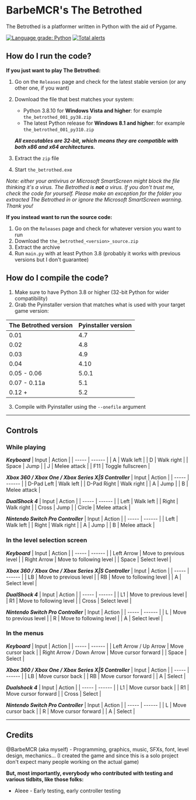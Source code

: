 # BarbeMCR's The Betrothed
The Betrothed is a platformer written in Python with the aid of Pygame.

[![Language grade: Python](https://img.shields.io/lgtm/grade/python/g/BarbeMCR/the-betrothed.svg?logo=lgtm&logoWidth=18)](https://lgtm.com/projects/g/BarbeMCR/the-betrothed/context:python)
[![Total alerts](https://img.shields.io/lgtm/alerts/g/BarbeMCR/the-betrothed.svg?logo=lgtm&logoWidth=18)](https://lgtm.com/projects/g/BarbeMCR/the-betrothed/alerts/)

## How do I run the code?
**If you just want to play The Betrothed:**
1. Go on the `Releases` page and check for the latest stable version (or any other one, if you want)
2. Download the file that best matches your system:
   - Python 3.8.10 for **Windows Vista and higher**: for example `the_betrothed_001_py38.zip`
   - The latest Python release for **Windows 8.1 and higher**: for example `the_betrothed_001_py310.zip`

   *__All executables are 32-bit, which means they are compatible with both x86 and x64 architectures.__*
3. Extract the `zip` file
4. Start `the_betrothed.exe`

*Note: either your antivirus or Microsoft SmartScreen might block the file thinking it's a virus. The Betrothed is **not** a virus. If you don't trust me, check the code for yourself. Please make an exception for the folder you extracted The Betrothed in or ignore the Microsoft SmartScreen warning. Thank you!*

**If you instead want to run the source code:**
1. Go on the `Releases` page and check for whatever version you want to run
2. Download the `the_betrothed_<version>_source.zip`
3. Extract the archive
4. Run `main.py` with at least Python 3.8 (probably it works with previous versions but I don't guarantee)

## How do I compile the code?
1. Make sure to have Python 3.8 or higher (32-bit Python for wider compatibility)
2. Grab the Pyinstaller version that matches what is used with your target game version:

| The Betrothed version | Pyinstaller version |
| --------------------- | ------------------- |
| 0.01                  | 4.7                 |
| 0.02                  | 4.8                 |
| 0.03                  | 4.9                 |
| 0.04                  | 4.10                |
| 0.05 - 0.06           | 5.0.1               |
| 0.07 - 0.11a          | 5.1                 |
| 0.12 +                | 5.2                 |

3. Compile with Pyinstaller using the `--onefile` argument

---
## Controls
### While playing

*__Keyboard__*
| Input | Action |
| ----- | ------ |
| A     | Walk left |
| D     | Walk right |
| Space | Jump |
| J     | Melee attack |
| F11 | Toggle fullscreen |

*__Xbox 360 / Xbox One / Xbox Series X|S Controller__*
| Input | Action |
| ----- | ------ |
| D-Pad Left | Walk left |
| D-Pad Right | Walk right |
| A     | Jump |
| B     | Melee attack |

*__DualShock 4__*
| Input | Action |
| ----- | ------ |
| Left  | Walk left |
| Right | Walk right |
| Cross | Jump |
| Circle | Melee attack |

*__Nintendo Switch Pro Controller__*
| Input | Action |
| ----- | ------ |
| Left  | Walk left |
| Right | Walk right |
| A     | Jump |
| B     | Melee attack |

### In the level selection screen

*__Keyboard__*
| Input | Action |
| ----- | ------ |
| Left Arrow | Move to previous level |
| Right Arrow | Move to following level |
| Space | Select level |

*__Xbox 360 / Xbox One / Xbox Series X|S Controller__*
| Input | Action |
| ----- | ------ |
| LB    | Move to previous level |
| RB    | Move to following level |
| A     | Select level |

*__DualShock 4__*
| Input | Action |
| ----- | ------ |
| L1    | Move to previous level |
| R1    | Move to following level |
| Cross | Select level |

*__Nintendo Switch Pro Controller__*
| Input | Action |
| ----- | ------ |
| L     | Move to previous level |
| R     | Move to following level |
| A     | Select level |

### In the menus

*__Keyboard__*
| Input | Action |
| ----- | ------ |
| Left Arrow / Up Arrow | Move cursor back |
| Right Arrow / Down Arrow | Move cursor forward |
| Space | Select |

*__Xbox 360 / Xbox One / Xbox Series X|S Controller__*
| Input | Action |
| ----- | ------ |
| LB    | Move cursor back |
| RB    | Move cursor forward |
| A     | Select |

*__Dualshock 4__*
| Input | Action |
| ----- | ------ |
| L1    | Move cursor back |
| R1    | Move cursor forward |
| Cross | Select |

*__Nintendo Switch Pro Controller__*
| Input | Action |
| ----- | ------ |
| L     | Move cursor back |
| R     | Move cursor forward |
| A     | Select |

---
## Credits

@BarbeMCR (aka myself) - Programming, graphics, music, SFXs, font, level design, mechanics... (I created the game and since this is a solo project don't expect many people working on the actual game)

**But, most importantly, everybody who contributed with testing and various tidbits, like those folks:**

- Aleee - Early testing, early controller testing
